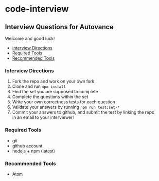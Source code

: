 # code-interview
## Interview Questions for Autovance
Welcome and good luck!

- [Interview Directions](#interview-directions)
- [Required Tools](#required-tools)
- [Recommended Tools](#recommended-tools)

### Interview Directions
1. Fork the repo and work on your own fork
1. Clone and run `npm install`
1. Find the set you are supposed to complete
1. Complete the questions within the set
1. Write your own correctness tests for each question
1. Validate your answers by running `npm run test:set-*`
1. Commit your answers to github, and submit the test by linking the repo in an
email to your interviewer!

### Required Tools

* git
* github account
* nodejs + npm (latest)

### Recommended Tools

* Atom
